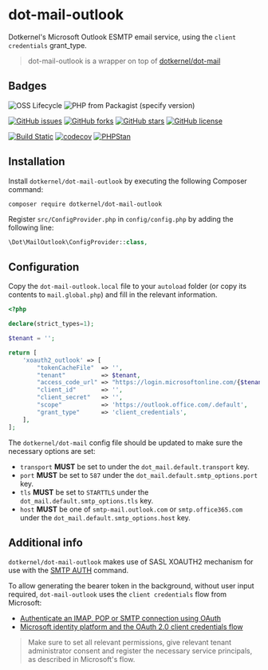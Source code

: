 # dot-mail-outlook

Dotkernel's Microsoft Outlook ESMTP email service, using the `client credentials` grant_type. 

> dot-mail-outlook is a wrapper on top of [dotkernel/dot-mail](https://github.com/dotkernel/dot-mail)

## Badges

![OSS Lifecycle](https://img.shields.io/osslifecycle/dotkernel/dot-mail-outlook)
![PHP from Packagist (specify version)](https://img.shields.io/packagist/php-v/dotkernel/dot-mail-outlook/dev-master)

[![GitHub issues](https://img.shields.io/github/issues/dotkernel/dot-mail-outlook)](https://github.com/dotkernel/dot-mail-outlook/issues)
[![GitHub forks](https://img.shields.io/github/forks/dotkernel/dot-mail-outlook)](https://github.com/dotkernel/dot-mail-outlook/network)
[![GitHub stars](https://img.shields.io/github/stars/dotkernel/dot-mail-outlook)](https://github.com/dotkernel/dot-mail-outlook/stargazers)
[![GitHub license](https://img.shields.io/github/license/dotkernel/dot-mail-outlook)](https://github.com/dotkernel/dot-mail-outlook/blob/0.1/LICENSE.md)

[![Build Static](https://github.com/dotkernel/dot-mail-outlook/actions/workflows/continuous-integration.yml/badge.svg?branch=0.1)](https://github.com/dotkernel/dot-mail-outlook/actions/workflows/continuous-integration.yml)
[![codecov](https://codecov.io/gh/dotkernel/dot-mail-outlook/branch/0.1/graph/badge.svg?token=G51NEHYKD3)](https://codecov.io/gh/dotkernel/dot-mail-outlook)
[![PHPStan](https://github.com/dotkernel/dot-mail-outlook/actions/workflows/static-analysis.yml/badge.svg?branch=0.1)](https://github.com/dotkernel/dot-mail/actions/workflows/static-analysis.yml)

## Installation

Install `dotkernel/dot-mail-outlook` by executing the following Composer command:

```shell
composer require dotkernel/dot-mail-outlook
```

Register `src/ConfigProvider.php` in `config/config.php` by adding the following line:

```php
\Dot\MailOutlook\ConfigProvider::class,
```

## Configuration

Copy the `dot-mail-outlook.local` file to your `autoload` folder (or copy its contents to `mail.global.php`) and fill in the relevant information.

```php
<?php

declare(strict_types=1);

$tenant = '';

return [
    'xoauth2_outlook' => [
        "tokenCacheFile"  => '',
        "tenant"          => $tenant,
        "access_code_url" => "https://login.microsoftonline.com/{$tenant}/oauth2/v2.0/token",
        "client_id"       => '',
        "client_secret"   => '',
        "scope"           => 'https://outlook.office.com/.default',
        "grant_type"      => 'client_credentials',
    ],
];
```

The `dotkernel/dot-mail` config file should be updated to make sure the necessary options are set:

- `transport` **MUST** be set to under the `dot_mail.default.transport` key.
- `port` **MUST** be set to `587` under the `dot_mail.default.smtp_options.port` key.
- `tls` **MUST** be set to `STARTTLS` under the `dot_mail.default.smtp_options.tls` key.
- `host` **MUST** be one of `smtp-mail.outlook.com` or `smtp.office365.com` under the `dot_mail.default.smtp_options.host` key.

## Additional info

`dotkernel/dot-mail-outlook` makes use of SASL XOAUTH2 mechanism for use with the [SMTP AUTH](https://datatracker.ietf.org/doc/html/rfc4954) command.

To allow generating the bearer token in the background, without user input required,
`dot-mail-outlook` uses the `client credentials` flow from Microsoft:

- [Authenticate an IMAP, POP or SMTP connection using OAuth](https://learn.microsoft.com/en-us/exchange/client-developer/legacy-protocols/how-to-authenticate-an-imap-pop-smtp-application-by-using-oauth)
- [Microsoft identity platform and the OAuth 2.0 client credentials flow](https://learn.microsoft.com/en-us/entra/identity-platform/v2-oauth2-client-creds-grant-flow)

> Make sure to set all relevant permissions, give relevant tenant administrator consent and register the necessary service principals, as described in Microsoft's flow.
